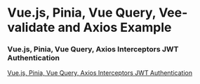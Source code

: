 # Vue.js, Pinia, Vue Query, Vee-validate and Axios Example

### Vue.js, Pinia, Vue Query, Axios Interceptors JWT Authentication

[Vue.js, Pinia, Vue Query, Axios Interceptors JWT Authentication](https://codevoweb.com/pinia-vue-query-axios-jwt-authentication)
